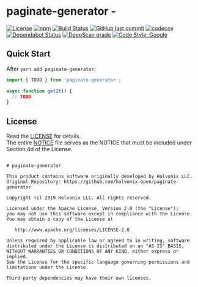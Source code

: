 # paginate-generator - 

[![License](https://img.shields.io/badge/License-Apache%202.0-blue.svg)](./LICENSE) [![npm](https://img.shields.io/npm/v/paginate-generator.svg)](https://www.npmjs.com/package/paginate-generator) [![Build Status](https://travis-ci.com/holvonix-open/paginate-generator.svg?branch=master)](https://travis-ci.com/holvonix-open/paginate-generator) [![GitHub last commit](https://img.shields.io/github/last-commit/holvonix-open/paginate-generator.svg)](https://github.com/holvonix-open/paginate-generator/commits) [![codecov](https://codecov.io/gh/holvonix-open/paginate-generator/branch/master/graph/badge.svg)](https://codecov.io/gh/holvonix-open/paginate-generator) [![Dependabot Status](https://api.dependabot.com/badges/status?host=github&repo=holvonix-open/paginate-generator)](https://dependabot.com) [![DeepScan grade](https://deepscan.io/api/teams/4465/projects/6380/branches/52918/badge/grade.svg)](https://deepscan.io/dashboard#view=project&tid=4465&pid=6380&bid=52918) [![Code Style: Google](https://img.shields.io/badge/code%20style-google-blueviolet.svg)](https://github.com/google/gts)


## Quick Start

After `yarn add paginate-generator`:

````typescript
import { TODO } from 'paginate-generator';

async function getIt() {
  // TODO
}
````


## License

Read the [LICENSE](LICENSE) for details.  
The entire [NOTICE](NOTICE) file serves as the NOTICE that must be included under
Section 4d of the License.

````

# paginate-generator

This product contains software originally developed by Holvonix LLC.
Original Repository: https://github.com/holvonix-open/paginate-generator

Copyright (c) 2019 Holvonix LLC. All rights reserved.

Licensed under the Apache License, Version 2.0 (the "License");
you may not use this software except in compliance with the License.
You may obtain a copy of the License at

   http://www.apache.org/licenses/LICENSE-2.0

Unless required by applicable law or agreed to in writing, software
distributed under the License is distributed on an "AS IS" BASIS,
WITHOUT WARRANTIES OR CONDITIONS OF ANY KIND, either express or implied.
See the License for the specific language governing permissions and
limitations under the License.

Third-party dependencies may have their own licenses.

````
